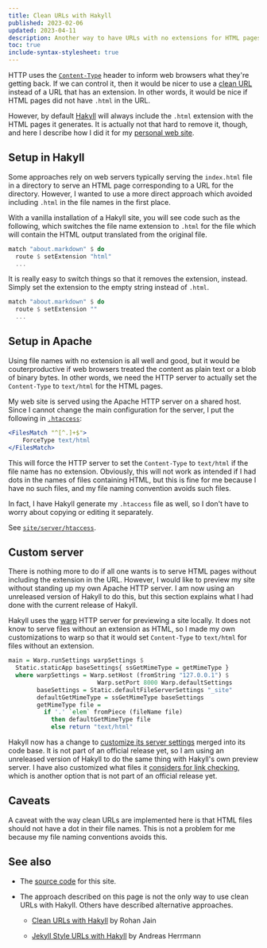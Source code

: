 ```yaml
---
title: Clean URLs with Hakyll
published: 2023-02-06
updated: 2023-04-11
description: Another way to have URLs with no extensions for HTML pages with Hakyll.
toc: true
include-syntax-stylesheet: true
---
```


HTTP uses the [`Content-Type`] header to inform web browsers what they're getting back.
If we can control it, then it would be nicer to use a [clean URL] instead of a URL
that has an extension.  In other words, it would be nice if HTML pages did not
have `.html` in the URL.

However, by default [Hakyll] will always include the `.html` extension
with the HTML pages it generates.  It is actually not that hard to remove it, though,
and here I describe how I did it for my [personal web site](https://chungyc.org/).

[`Content-Type`]: https://developer.mozilla.org/en-US/docs/Web/HTTP/Headers/Content-Type
[clean URL]: https://en.wikipedia.org/wiki/Clean_URL
[Hakyll]: https://jaspervdj.be/hakyll/

## Setup in Hakyll

Some approaches rely on web servers typically serving the `index.html` file in a directory
to serve an HTML page corresponding to a URL for the directory.  However, I wanted to use
a more direct approach which avoided including `.html` in the file names in the first place.

With a vanilla installation of a Hakyll site, you will see code such as the following,
which switches the file name extension to `.html` for the file which will contain the
HTML output translated from the original file.

```haskell
match "about.markdown" $ do
  route $ setExtension "html"
  ...
```

It is really easy to switch things so that it removes the extension, instead.
Simply set the extension to the empty string instead of `.html`.

```haskell
match "about.markdown" $ do
  route $ setExtension ""
  ...
```

## Setup in Apache

Using file names with no extension is all well and good, but it would be couterproductive
if web browsers treated the content as plain text or a blob of binary bytes.
In other words, we need the HTTP server to actually set the `Content-Type` to `text/html` for the HTML pages.

My web site is served using the Apache HTTP server on a shared host.
Since I cannot change the main configuration for the server, I put the following in [`.htaccess`]:

```apache
<FilesMatch "^[^.]+$">
    ForceType text/html
</FilesMatch>
```

This will force the HTTP server to set the `Content-Type` to `text/html` if the file name has no extension.
Obviously, this will not work as intended if I had dots in the names of files containing HTML,
but this is fine for me because I have no such files, and my file naming convention avoids such files.

In fact, I have Hakyll generate my `.htaccess` file as well,
so I don't have to worry about copying or editing it separately.

See [`site/server/htaccess`].

[`.htaccess`]: https://httpd.apache.org/docs/2.4/howto/htaccess.html
[`site/server/htaccess`]: https://github.com/chungyc/site-personal/blob/main/site/server/htaccess

## Custom server

There is nothing more to do if all one wants is
to serve HTML pages without including the extension in the URL.
However, I would like to preview my site without standing up my own Apache HTTP server.
I am now using an unreleased version of Hakyll to do this,
but this section explains what I had done with the current release of Hakyll.

Hakyll uses the [warp] HTTP server for previewing a site locally.
It does not know to serve files without an extension as HTML,
so I made my own customizations to warp so that it would set `Content-Type` to `text/html`
for files without an extension.

```haskell
main = Warp.runSettings warpSettings $
  Static.staticApp baseSettings{ ssGetMimeType = getMimeType }
  where warpSettings = Warp.setHost (fromString "127.0.0.1") $
                         Warp.setPort 8000 Warp.defaultSettings
        baseSettings = Static.defaultFileServerSettings "_site"
        defaultGetMimeType = ssGetMimeType baseSettings
        getMimeType file =
          if '.' `elem` fromPiece (fileName file)
            then defaultGetMimeType file
            else return "text/html"
```

Hakyll now has a change to [customize its server settings] merged into its code base.
It is not part of an official release yet, so I am using an unreleased version
of Hakyll to do the same thing with Hakyll's own preview server.
I have also customized what files it [considers for link checking],
which is another option that is not part of an official release yet.

[warp]: https://hackage.haskell.org/package/warp
[customize its server settings]: https://github.com/jaspervdj/hakyll/commit/a7e7e52302fd38130ac5ceb677d81bff82af45d6
[considers for link checking]: https://github.com/jaspervdj/hakyll/commit/532eb3bed46e5e5cb2de9628b816346e402ad991

## Caveats

A caveat with the way clean URLs are implemented here is that
HTML files should not have a dot in their file names.
This is not a problem for me because my file naming conventions avoids this.

## See also

*   The [source code](https://github.com/chungyc/site-personal) for this site.

*   The approach described on this page is not the only way to use clean URLs with Hakyll.
    Others have described alternative approaches.

    *   [Clean URLs with Hakyll](https://www.rohanjain.in/hakyll-clean-urls/) by Rohan Jain

    *   [Jekyll Style URLs with Hakyll](http://aherrmann.github.io/programming/2016/01/31/jekyll-style-urls-with-hakyll/index.html) by Andreas Herrmann
